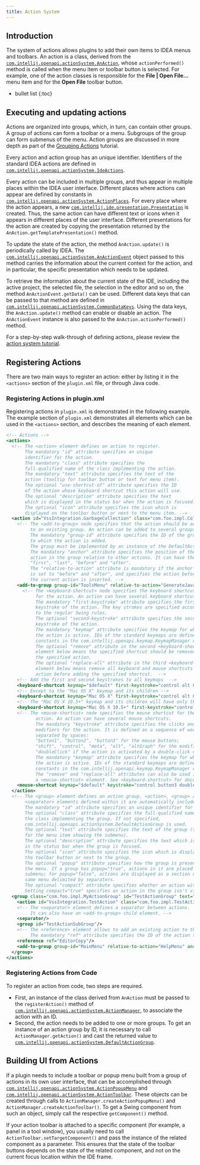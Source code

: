 ```yaml
---
title: Action System
---
```


## Introduction
The system of actions allows plugins to add their own items to IDEA menus and toolbars.  An action is a class, derived from the [`com.intellij.openapi.actionSystem.AnAction`](upsource:///platform/editor-ui-api/src/com/intellij/openapi/actionSystem/AnAction.java), whose `actionPerformed()` method is called when the menu item or toolbar button is selected.
For example, one of the action classes is responsible for the **File \| Open File...** menu item and for the **Open File** toolbar button.

* bullet list
{:toc}

## Executing and updating actions
Actions are organized into groups, which, in turn, can contain other groups. A group of actions can form a toolbar or a menu.
Subgroups of the group can form submenus of the menu.
Action groups are discussed in more depth as part of the [Grouping Actions](/tutorials/action_system/grouping_action.md) tutorial.

Every action and action group has an unique identifier. 
Identifiers of the standard IDEA actions are defined in [`com.intellij.openapi.actionSystem.IdeActions`](upsource:///platform/platform-api/src/com/intellij/openapi/actionSystem/IdeActions.java).

Every action can be included in multiple groups, and thus appear in multiple places within the IDEA user interface. 
Different places where actions can appear are defined by constants in [`com.intellij.openapi.actionSystem.ActionPlaces`](upsource:///platform/platform-api/src/com/intellij/openapi/actionSystem/ActionPlaces.java). 
For every place where the action appears, a new [`com.intellij.ide.presentation.Presentation`](upsource:///platform/platform-api/src/com/intellij/ide/presentation/Presentation.java) is created. 
Thus, the same action can have different text or icons when it appears in different places of the user interface. 
Different presentations for the action are created by copying the presentation returned by the `AnAction.getTemplatePresentation()` method.

To update the state of the action, the method `AnAction.update()` is periodically called by IDEA. 
The [`com.intellij.openapi.actionSystem.AnActionEvent`](upsource:///platform/editor-ui-api/src/com/intellij/openapi/actionSystem/AnActionEvent.java) object passed to this method carries the information about the current context for the action, and in particular, the specific presentation which needs to be updated.

To retrieve the information about the current state of the IDE, including the active project, the selected file, the selection in the editor and so on, the method `AnActionEvent.getData()` can be used. 
Different data keys that can be passed to that method are defined in [`com.intellij.openapi.actionSystem.CommonDataKeys`](upsource:///platform/editor-ui-api/src/com/intellij/openapi/actionSystem/CommonDataKeys.java).
Using the data keys, the `AnAction.update()` method can enable or disable an action.
The `AnActionEvent` instance is also passed to the `AnAction.actionPerformed()` method.

For a step-by-step walk-through of defining actions, please review the [action system tutorial](/tutorials/action_system.md).

## Registering Actions

There are two main ways to register an action: either by listing it in the `<actions>` section of the `plugin.xml` file, or through Java code.

### Registering Actions in plugin.xml

Registering actions in `plugin.xml` is demonstrated in the following example. The example section of `plugin.xml` demonstrates all elements which can be used in the `<actions>` section, and describes the meaning of each element.

```xml
<!-- Actions -->
<actions>
  <!-- The <action> element defines an action to register.
       The mandatory "id" attribute specifies an unique 
       identifier for the action.
       The mandatory "class" attribute specifies the
       full-qualified name of the class implementing the action.
       The mandatory "text" attribute specifies the text of the
       action (tooltip for toolbar button or text for menu item).
       The optional "use-shortcut-of" attribute specifies the ID
       of the action whose keyboard shortcut this action will use.
       The optional "description" attribute specifies the text
       which is displayed in the status bar when the action is focused.
       The optional "icon" attribute specifies the icon which is
       displayed on the toolbar button or next to the menu item. -->
  <action id="VssIntegration.GarbageCollection" class="com.foo.impl.CollectGarbage" text="Collect _Garbage" description="Run garbage collector" icon="icons/garbage.png">
    <!-- The <add-to-group> node specifies that the action should be added
         to an existing group. An action can be added to several groups.
         The mandatory "group-id" attribute specifies the ID of the group
         to which the action is added.
         The group must be implemented by an instance of the DefaultActionGroup class.
         The mandatory "anchor" attribute specifies the position of the
         action in the group relative to other actions. It can have the values
         "first", "last", "before" and "after".
         The "relative-to-action" attribute is mandatory if the anchor
         is set to "before" and "after", and specifies the action before or after which
         the current action is inserted. -->
    <add-to-group group-id="ToolsMenu" relative-to-action="GenerateJavadoc" anchor="after"/>
      <!-- The <keyboard-shortcut> node specifies the keyboard shortcut
           for the action. An action can have several keyboard shortcuts.
           The mandatory "first-keystroke" attribute specifies the first
           keystroke of the action. The key strokes are specified according
           to the regular Swing rules.
           The optional "second-keystroke" attribute specifies the second
           keystroke of the action.
           The mandatory "keymap" attribute specifies the keymap for which
           the action is active. IDs of the standard keymaps are defined as
           constants in the com.intellij.openapi.keymap.KeymapManager class. 
           The optional "remove" attribute in the second <keyboard-shortcut>
           element below means the specified shortcut should be removed from 
           the specified action.
           The optional "replace-all" attribute in the third <keyboard-shortcut>
           element below means remove all keyboard and mouse shortcuts from the specified 
           action before adding the specified shortcut.  -->
    <!-- Add the first and second keystrokes to all keymaps  -->
    <keyboard-shortcut keymap="$default" first-keystroke="control alt G" second-keystroke="C"/>
    <!-- Except to the "Mac OS X" keymap and its children -->
    <keyboard-shortcut keymap="Mac OS X" first-keystroke="control alt G" second-keystroke="C" remove="true"/>
    <!-- The "Mac OS X 10.5+" keymap and its children will have only this keyboard shortcut for this action.  -->
    <keyboard-shortcut keymap="Mac OS X 10.5+" first-keystroke="control alt G" second-keystroke="C" replace-all="true"/>
    <!-- The <mouse-shortcut> node specifies the mouse shortcut for the
           action. An action can have several mouse shortcuts.
           The mandatory "keystroke" attribute specifies the clicks and
           modifiers for the action. It is defined as a sequence of words
           separated by spaces: 
           "button1", "button2", "button3" for the mouse buttons;
           "shift", "control", "meta", "alt", "altGraph" for the modifier keys;
           "doubleClick" if the action is activated by a double-click of the button.
           The mandatory "keymap" attribute specifies the keymap for which
           the action is active. IDs of the standard keymaps are defined as
           constants in the com.intellij.openapi.keymap.KeymapManager class.
           The "remove" and "replace-all" attributes can also be used in
           a <mouse-shortcut> element. See <keyboard-shortcut> for documentation.  -->
    <mouse-shortcut keymap="$default" keystroke="control button3 doubleClick"/>
  </action>
  <!-- The <group> element defines an action group. <action>, <group> and 
       <separator> elements defined within it are automatically included in the group.
       The mandatory "id" attribute specifies an unique identifier for the action.
       The optional "class" attribute specifies the full-qualified name of
       the class implementing the group. If not specified,
       com.intellij.openapi.actionSystem.DefaultActionGroup is used.
       The optional "text" attribute specifies the text of the group (text
       for the menu item showing the submenu).
       The optional "description" attribute specifies the text which is displayed
       in the status bar when the group is focused.
       The optional "icon" attribute specifies the icon which is displayed on
       the toolbar button or next to the group.
       The optional "popup" attribute specifies how the group is presented in
       the menu. If a group has popup="true", actions in it are placed in a
       submenu; for popup="false", actions are displayed as a section of the
       same menu delimited by separators. 
       The optional "compact" attribute specifies whether an action within that group is visible when disabled.
       Setting compact="true" specifies an action in the group isn't visible unless the action is enabled.        -->
  <group class="com.foo.impl.MyActionGroup" id="TestActionGroup" text="Test Group" description="Group with test actions" icon="icons/testgroup.png" popup="true" compact="true">
    <action id="VssIntegration.TestAction" class="com.foo.impl.TestAction" text="My Test Action" description="My test action"/>
    <!-- The <separator> element defines a separator between actions.
         It can also have an <add-to-group> child element. -->
    <separator/>
    <group id="TestActionSubGroup"/>
    <!-- The <reference> element allows to add an existing action to the group.
         The mandatory "ref" attribute specifies the ID of the action to add. -->
    <reference ref="EditorCopy"/>
    <add-to-group group-id="MainMenu" relative-to-action="HelpMenu" anchor="before"/>
  </group>
</actions>
```

### Registering Actions from Code

To register an action from code, two steps are required.

* First, an instance of the class derived from `AnAction` must be passed to the `registerAction()` method of [`com.intellij.openapi.actionSystem.ActionManager`](upsource:///platform/editor-ui-api/src/com/intellij/openapi/actionSystem/ActionManager.java), to associate the action with an ID.
* Second, the action needs to be added to one or more groups. 
  To get an instance of an action group by ID, it is necessary to call `ActionManager.getAction()` and cast the returned value to [`com.intellij.openapi.actionSystem.DefaultActionGroup`](upsource:///platform/platform-api/src/com/intellij/openapi/actionSystem/DefaultActionGroup.java).

## Building UI from Actions

If a plugin needs to include a toolbar or popup menu built from a group of actions in its own user interface, that can be accomplished through [`com.intellij.openapi.actionSystem.ActionPopupMenu`](upsource:///platform/editor-ui-api/src/com/intellij/openapi/actionSystem/ActionPopupMenu.java) and [`com.intellij.openapi.actionSystem.ActionToolbar`](upsource:///platform/editor-ui-api/src/com/intellij/openapi/actionSystem/ActionToolbar.java). 
These objects can be created through calls to `ActionManager.createActionPopupMenu()` and `ActionManager.createActionToolbar()`. 
To get a Swing component from such an object, simply call the respective `getComponent()` method.

If your action toolbar is attached to a specific component (for example, a panel in a tool window), you usually need to call `ActionToolbar.setTargetComponent()` and pass the instance of the related component as a parameter. 
This ensures that the state of the toolbar buttons depends on the state of the related component, and not on the current focus location within the IDE frame.
